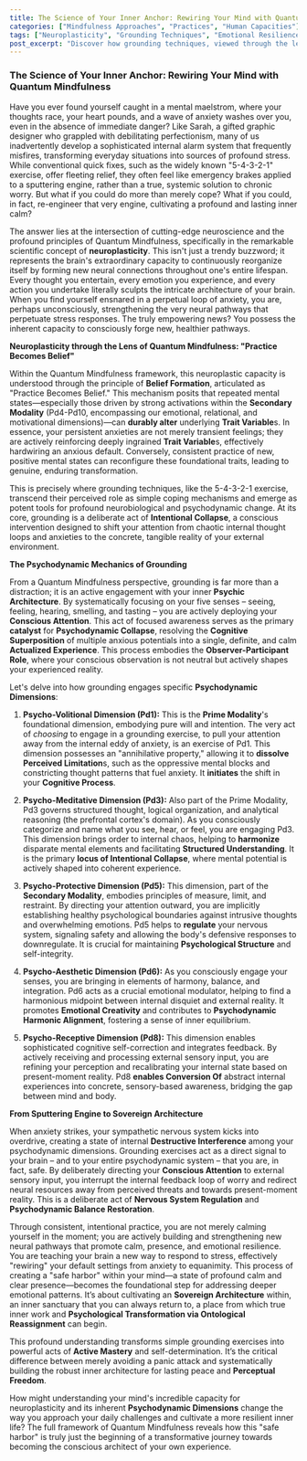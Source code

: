 ```yaml
---
title: The Science of Your Inner Anchor: Rewiring Your Mind with Quantum Mindfulness
categories: ["Mindfulness Approaches", "Practices", "Human Capacities"]
tags: ["Neuroplasticity", "Grounding Techniques", "Emotional Resilience", "Psychodynamic Dimensions", "Conscious Attention", "Observer-Participant Dynamic", "Perception", "Self-Mastery", "Inner Calm", "Belief Formation", "Nervous System Regulation", "Cognitive Superposition"]
post_excerpt: "Discover how grounding techniques, viewed through the lens of Quantum Mindfulness, transcend mere coping to actively rewire your brain. This article explores neuroplasticity as a mechanism for profound psychodynamic transformation, cultivating lasting calm and emotional resilience by consciously shaping your inner reality."
---
```


### The Science of Your Inner Anchor: Rewiring Your Mind with Quantum Mindfulness

Have you ever found yourself caught in a mental maelstrom, where your thoughts race, your heart pounds, and a wave of anxiety washes over you, even in the absence of immediate danger? Like Sarah, a gifted graphic designer who grappled with debilitating perfectionism, many of us inadvertently develop a sophisticated internal alarm system that frequently misfires, transforming everyday situations into sources of profound stress. While conventional quick fixes, such as the widely known "5-4-3-2-1" exercise, offer fleeting relief, they often feel like emergency brakes applied to a sputtering engine, rather than a true, systemic solution to chronic worry. But what if you could do more than merely cope? What if you could, in fact, re-engineer that very engine, cultivating a profound and lasting inner calm?

The answer lies at the intersection of cutting-edge neuroscience and the profound principles of Quantum Mindfulness, specifically in the remarkable scientific concept of **neuroplasticity**. This isn't just a trendy buzzword; it represents the brain's extraordinary capacity to continuously reorganize itself by forming new neural connections throughout one's entire lifespan. Every thought you entertain, every emotion you experience, and every action you undertake literally sculpts the intricate architecture of your brain. When you find yourself ensnared in a perpetual loop of anxiety, you are, perhaps unconsciously, strengthening the very neural pathways that perpetuate stress responses. The truly empowering news? You possess the inherent capacity to consciously forge new, healthier pathways.

**Neuroplasticity through the Lens of Quantum Mindfulness: "Practice Becomes Belief"**

Within the Quantum Mindfulness framework, this neuroplastic capacity is understood through the principle of **Belief Formation**, articulated as "Practice Becomes Belief." This mechanism posits that repeated mental states—especially those driven by strong activations within the **Secondary Modality** (Pd4-Pd10, encompassing our emotional, relational, and motivational dimensions)—can **durably alter** underlying **Trait Variable**s. In essence, your persistent anxieties are not merely transient feelings; they are actively reinforcing deeply ingrained **Trait Variable**s, effectively hardwiring an anxious default. Conversely, consistent practice of new, positive mental states can reconfigure these foundational traits, leading to genuine, enduring transformation.

This is precisely where grounding techniques, like the 5-4-3-2-1 exercise, transcend their perceived role as simple coping mechanisms and emerge as potent tools for profound neurobiological and psychodynamic change. At its core, grounding is a deliberate act of **Intentional Collapse**, a conscious intervention designed to shift your attention from chaotic internal thought loops and anxieties to the concrete, tangible reality of your external environment.

**The Psychodynamic Mechanics of Grounding**

From a Quantum Mindfulness perspective, grounding is far more than a distraction; it is an active engagement with your inner **Psychic Architecture**. By systematically focusing on your five senses – seeing, feeling, hearing, smelling, and tasting – you are actively deploying your **Conscious Attention**. This act of focused awareness serves as the primary **catalyst** for **Psychodynamic Collapse**, resolving the **Cognitive Superposition** of multiple anxious potentials into a single, definite, and calm **Actualized Experience**. This process embodies the **Observer-Participant Role**, where your conscious observation is not neutral but actively shapes your experienced reality.

Let's delve into how grounding engages specific **Psychodynamic Dimensions**:

1.  **Psycho-Volitional Dimension (Pd1):** This is the **Prime Modality**'s foundational dimension, embodying pure will and intention. The very act of *choosing* to engage in a grounding exercise, to pull your attention away from the internal eddy of anxiety, is an exercise of Pd1. This dimension possesses an "annihilative property," allowing it to **dissolve** **Perceived Limitation**s, such as the oppressive mental blocks and constricting thought patterns that fuel anxiety. It **initiates** the shift in your **Cognitive Process**.

2.  **Psycho-Meditative Dimension (Pd3):** Also part of the Prime Modality, Pd3 governs structured thought, logical organization, and analytical reasoning (the prefrontal cortex's domain). As you consciously categorize and name what you see, hear, or feel, you are engaging Pd3. This dimension brings order to internal chaos, helping to **harmonize** disparate mental elements and facilitating **Structured Understanding**. It is the primary **locus of Intentional Collapse**, where mental potential is actively shaped into coherent experience.

3.  **Psycho-Protective Dimension (Pd5):** This dimension, part of the **Secondary Modality**, embodies principles of measure, limit, and restraint. By directing your attention outward, you are implicitly establishing healthy psychological boundaries against intrusive thoughts and overwhelming emotions. Pd5 helps to **regulate** your nervous system, signaling safety and allowing the body's defensive responses to downregulate. It is crucial for maintaining **Psychological Structure** and self-integrity.

4.  **Psycho-Aesthetic Dimension (Pd6):** As you consciously engage your senses, you are bringing in elements of harmony, balance, and integration. Pd6 acts as a crucial emotional modulator, helping to find a harmonious midpoint between internal disquiet and external reality. It promotes **Emotional Creativity** and contributes to **Psychodynamic Harmonic Alignment**, fostering a sense of inner equilibrium.

5.  **Psycho-Receptive Dimension (Pd8):** This dimension enables sophisticated cognitive self-correction and integrates feedback. By actively receiving and processing external sensory input, you are refining your perception and recalibrating your internal state based on present-moment reality. Pd8 **enables Conversion Of** abstract internal experiences into concrete, sensory-based awareness, bridging the gap between mind and body.

**From Sputtering Engine to Sovereign Architecture**

When anxiety strikes, your sympathetic nervous system kicks into overdrive, creating a state of internal **Destructive Interference** among your psychodynamic dimensions. Grounding exercises act as a direct signal to your brain – and to your entire psychodynamic system – that you are, in fact, safe. By deliberately directing your **Conscious Attention** to external sensory input, you interrupt the internal feedback loop of worry and redirect neural resources away from perceived threats and towards present-moment reality. This is a deliberate act of **Nervous System Regulation** and **Psychodynamic Balance Restoration**.

Through consistent, intentional practice, you are not merely calming yourself in the moment; you are actively building and strengthening new neural pathways that promote calm, presence, and emotional resilience. You are teaching your brain a new way to respond to stress, effectively "rewiring" your default settings from anxiety to equanimity. This process of creating a "safe harbor" within your mind—a state of profound calm and clear presence—becomes the foundational step for addressing deeper emotional patterns. It’s about cultivating an **Sovereign Architecture** within, an inner sanctuary that you can always return to, a place from which true inner work and **Psychological Transformation via Ontological Reassignment** can begin.

This profound understanding transforms simple grounding exercises into powerful acts of **Active Mastery** and self-determination. It’s the critical difference between merely avoiding a panic attack and systematically building the robust inner architecture for lasting peace and **Perceptual Freedom**.

How might understanding your mind's incredible capacity for neuroplasticity and its inherent **Psychodynamic Dimensions** change the way you approach your daily challenges and cultivate a more resilient inner life? The full framework of Quantum Mindfulness reveals how this "safe harbor" is truly just the beginning of a transformative journey towards becoming the conscious architect of your own experience.